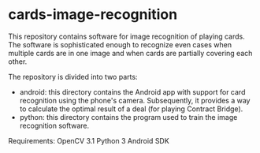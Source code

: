 # cards-image-recognition
This repository contains software for image recognition of playing cards. The software is sophisticated enough to recognize even cases when multiple cards are in one image and when cards are partially covering each other.

The repository is divided into two parts:
- android: this directory contains the Android app with support for card recognition using the phone's camera. Subsequently, it provides a way to calculate the optimal result of a deal (for playing Contract Bridge).
- python: this directory contains the program used to train the image recognition software.

Requirements:
OpenCV 3.1
Python 3
Android SDK
